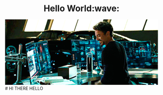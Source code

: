<p align="center">
   <h1 align="center">Hello World:wave:</h1>
</p> 
<div align="center">
  <img alt="This is a GIF" src="https://github.com/thushar28/GIFS/blob/main/tumblr_cb596958195ac1de157d177d40e82752_ce0c73ed_500.gif" width="1000"px/>
</div>
# HI THERE HELLO
<!--
**thushar28/thushar28** is a ✨ _special_ ✨ repository because its `README.md` (this file) appears on your GitHub profile.

Here are some ideas to get you started:-->

- 🔭 I’m currently working on ...
- 🌱 I’m currently learning ...
- 👯 I’m looking to collaborate on ...
- 🤔 I’m looking for help with ...
- 💬 Ask me about ...
- 📫 How to reach me: ...
- 😄 Pronouns: ...
- ⚡ Fun fact: ...

